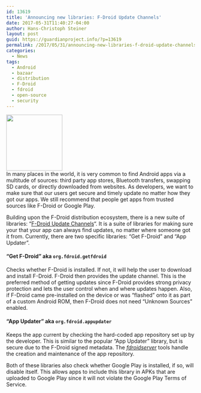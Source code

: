 ```yaml
---
id: 13619
title: 'Announcing new libraries: F-Droid Update Channels'
date: 2017-05-31T11:40:27-04:00
author: Hans-Christoph Steiner
layout: post
guid: https://guardianproject.info/?p=13619
permalink: /2017/05/31/announcing-new-libraries-f-droid-update-channels/
categories:
  - News
tags:
  - Android
  - bazaar
  - distribution
  - F-Droid
  - fdroid
  - open-source
  - security
---
```

[<img src="https://guardianproject.info/wp-content/uploads/2017/05/refresh-525698_640-150x150.png" alt="" width="150" height="150" class="alignleft size-thumbnail wp-image-13626" srcset="https://guardianproject.info/wp-content/uploads/2017/05/refresh-525698_640-150x150.png 150w, https://guardianproject.info/wp-content/uploads/2017/05/refresh-525698_640-300x297.png 300w" sizes="(max-width: 150px) 100vw, 150px" />](https://guardianproject.info/wp-content/uploads/2017/05/refresh-525698_640.png)  
In many places in the world, it is very common to find Android apps via a multitude of sources: third party app stores, Bluetooth transfers, swapping SD cards, or directly downloaded from websites. As developers, we want to make sure that our users get secure and timely update no matter how they got our apps. We still recommend that people get apps from trusted sources like F-Droid or Google Play.

Building upon the F-Droid distribution ecosystem, there is a new suite of libraries: “<a href="https://gitlab.com/fdroid/update-channels/" target="_blank">F-Droid Update Channels</a>“. It is a suite of libraries for making sure your that your app can always find updates, no matter where someone got it from. Currently, there are two specific libraries: “Get F-Droid” and “App Updater”.

#### “Get F-Droid” aka `org.fdroid.getfdroid`

Checks whether F-Droid is installed. If not, it will help the user to download and install F-Droid. F-Droid then provides the update channel. This is the preferred method of getting updates since F-Droid provides strong privacy protection and lets the user control when and where updates happen. Also, if F-Droid came pre-installed on the device or was “flashed” onto it as part of a custom Android ROM, then F-Droid does not need “Unknown Sources” enabled.

#### “App Updater” aka `org.fdroid.appupdater`

Keeps the app current by checking the hard-coded app repository set up by the developer. This is similar to the popular “App Updater” library, but is secure due to the F-Droid signed metadata. The _<a href="https://gitlab.com/fdroid/fdroidserver" target="_blank">fdroidserver</a>_ tools handle the creation and maintenance of the app repository.

Both of these libraries also check whether Google Play is installed, if so, will disable itself. This allows apps to include this library in APKs that are uploaded to Google Play since it will not violate the Google Play Terms of Service.